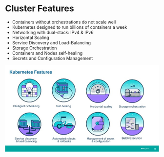 # Cluster Features

* Containers without orchestrations do not scale well
* Kubernetes designed to run billions of containers a week
* Networking with dual-stack: IPv4 & IPv6
* Horizontal Scaling
* Service Discovery and Load-Balancing
* Storage Orchestration
* Containers and Nodes self-healing
* Secrets and Configuration Management

[![](../media/k8s-features.jpg)](https://www.slideshare.net/luckyfengyong/when-hpc-meet-mldl-manage-hpc-data-center-with-kubernetes)